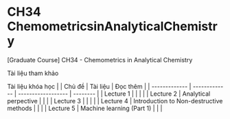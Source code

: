 # CH34 ChemometricsinAnalyticalChemistry
[Graduate Course] CH34 - Chemometrics in Analytical Chemistry 

Tài liệu tham khảo

Tài liệu khóa học
|               | Chủ đề        |  Tài liệu          | Đọc thêm |
| ------------- | ------------- | ------------------ | -------- |
| Lecture 1     |               |                    |          |
| Lecture 2     | Analytical perpective |            |          |
| Lecture 3     |               |                    |          |
| Lecture 4     | Introduction to Non-destructive methods |  |  |
| Lecture 5     | Machine learning (Part 1) |  |  |
